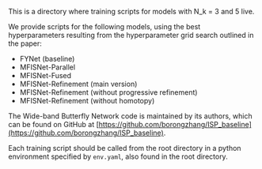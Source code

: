 This is a directory where training scripts for models with N_k = 3 and 5 live.

We provide scripts for the following models, using the best hyperparameters resulting from the hyperparameter grid search outlined in the paper:
- FYNet (baseline)
- MFISNet-Parallel
- MFISNet-Fused
- MFISNet-Refinement (main version)
- MFISNet-Refinement (without progressive refinement)
- MFISNet-Refinement (without homotopy)

The Wide-band Butterfly Network code is maintained by its authors, which can be found on GitHub at [https://github.com/borongzhang/ISP_baseline](https://github.com/borongzhang/ISP_baseline).

Each training script should be called from the root directory in a python environment specified by `env.yaml`, also found in the root directory.
